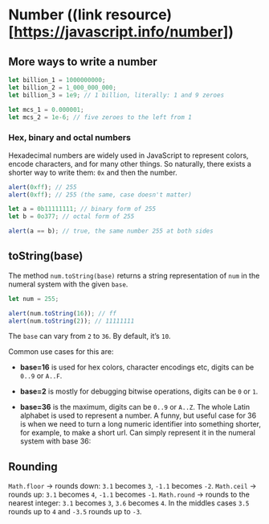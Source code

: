 # **Number** ((link resource)[https://javascript.info/number])

## **More ways to write a number**

```javascript
let billion_1 = 1000000000;
let billion_2 = 1_000_000_000;
let billion_3 = 1e9; // 1 billion, literally: 1 and 9 zeroes

let mсs_1 = 0.000001;
let mcs_2 = 1e-6; // five zeroes to the left from 1
```

### **Hex, binary and octal numbers**

Hexadecimal numbers are widely used in JavaScript to represent colors, encode characters, and for many other things. So naturally, there exists a shorter way to write them: <code>0x</code> and then the number.

```javascript
alert(0xff); // 255
alert(0xff); // 255 (the same, case doesn't matter)

let a = 0b11111111; // binary form of 255
let b = 0o377; // octal form of 255

alert(a == b); // true, the same number 255 at both sides
```

## **toString(base)**

The method <code>num.toString(base)</code> returns a string representation of <code>num</code> in the numeral system with the given <code>base</code>.

```javascript
let num = 255;

alert(num.toString(16)); // ff
alert(num.toString(2)); // 11111111
```

The <code>base</code> can vary from <code>2</code> to <code>36</code>. By default, it’s <code>10</code>.

Common use cases for this are:

-   <strong>base=16</strong> is used for hex colors, character encodings etc, digits can be <code>0..9</code> or <code>A..F</code>.

-   <strong>base=2</strong> is mostly for debugging bitwise operations, digits can be <code>0</code> or <code>1</code>.

-   <strong>base=36</strong> is the maximum, digits can be <code>0..9</code> or <code>A..Z</code>. The whole Latin alphabet is used to represent a number. A funny, but useful case for 36 is when we need to turn a long numeric identifier into something shorter, for example, to make a short url. Can simply represent it in the numeral system with base 36:

## **Rounding**

<code>Math.floor</code> -> rounds down: <code>3.1</code> becomes <code>3</code>, <code>-1.1</code> becomes <code>-2</code>.
<code>Math.ceil</code> -> rounds up: <code>3.1</code> becomes <code>4</code>, <code>-1.1</code> becomes <code>-1</code>.
<code>Math.round</code> -> rounds to the nearest integer: <code>3.1</code> becomes <code>3</code>, <code>3.6</code> becomes <code>4</code>. In the middles cases <code>3.5</code> rounds up to <code>4</code> and <code>-3.5</code> rounds up to <code>-3</code>.
